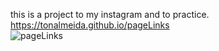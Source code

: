 this is a project to my instagram and to practice. <br>
https://tonalmeida.github.io/pageLinks<br>
![pageLinks](https://user-images.githubusercontent.com/79487393/113483590-9fa14780-947a-11eb-9262-fdbd2a258aa1.jpeg)
